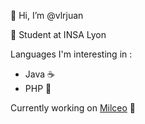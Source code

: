 👋 Hi, I’m @vlrjuan

📖 Student at INSA Lyon

Languages I'm interesting in :
- Java ☕
- PHP 🐘

Currently working on [Milceo](https://github.com/milceo/milceo) :eyes:
